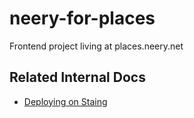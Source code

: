 # neery-for-places
Frontend project living at places.neery.net

## Related Internal Docs

 * [Deploying on Staing](https://github.com/neeryapp/internal-docs/blob/main/deployment.md)
